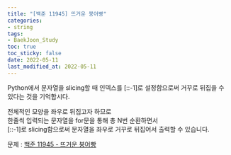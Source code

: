 ```yaml
---
title: "[백준 11945] 뜨거운 붕어빵"
categories: 
- string
tags:
- BaekJoon_Study
toc: true
toc_sticky: false
date: 2022-05-11
last_modified_at: 2022-05-11
---
```


Python에서 문자열을 slicing할 때 인덱스를 [::-1]로 설정함으로써 거꾸로 뒤집을 수 있다는 것을 기억합시다.

전체적인 모양을 좌우로 뒤집고자 하므로  
한줄씩 입력되는 문자열을 for문을 통해 총 N번 순환하면서  
[::-1]로 slicing함으로써 문자열을 좌우로 거꾸로 뒤집어서 출력할 수 있습니다.  

문제 : [백준 11945 - 뜨거운 붕어빵](https://www.acmicpc.net/problem/11945)

<script src="https://gist.github.com/Ryumaker/925f12c34f383b09e10c12274b5bb9d0.js"></script>



